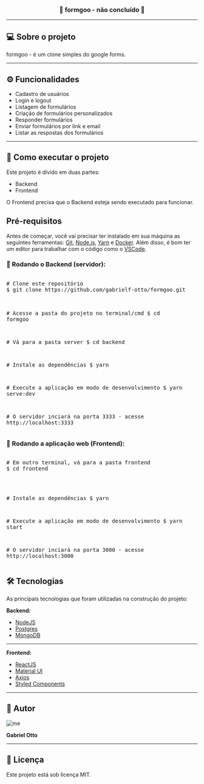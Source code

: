 <p align="center">
   <img src="" />
</p>

<p align="center">
   <a href="" target="_blank"><img src="https://img.shields.io/badge/made%20by-gabrielf.otto-red" alt=""></a>
   <a href="" target="_blank"><img src="https://img.shields.io/badge/license-MIT-green" alt=""></a>
</p>

<h3 align="center">🚧 formgoo - não concluído 🚧</h3>
<hr />

<h2>💻 Sobre o projeto</h2>
<p>formgoo - é um clone simples do google forms.</p>
<hr />

<h2>⚙️ Funcionalidades</h2>
<ul>
   <li>Cadastro de usuários</li>
   <li>Login e logout</li>
   <li>Listagem de formulários</li>
   <li>Criação de formulários personalizados</li>
   <li>Responder formulários</li>
   <li>Enviar formulários por link e email</li>
   <li>Listar as respostas dos formulários</li>
</ul>
<hr />

<h2>🚀 Como executar o projeto</h2>
<p>Este projeto é divido em duas partes:</p>
<ul>
   <li>Backend</li>
   <li>Frontend</li>
</ul>
<p>O Frontend precisa que o Backend esteja sendo executado para funcionar.</p>

<h2>Pré-requisitos</h2>
<p>Antes de começar, você vai precisar ter instalado em sua máquina as seguintes ferramentas: <a href="https://git-scm.com/downloads">Git</a>, <a href="https://nodejs.org/pt-br/download/">Node.js</a>, <a href="https://classic.yarnpkg.com/en/docs/install#windows-stable">Yarn</a> e <a href="https://www.docker.com/" target="_blank">Docker</a>. Além disso, é bom ter um editor para trabalhar com o código como o <a href="https://code.visualstudio.com/download">VSCode</a>.</p>

<h3>🎲 Rodando o Backend (servidor):</h3>
<div>
   <pre>   
<span>#</span> Clone este repositório
$ git clone https://github.com/gabrielf-otto/formgoo.git<br>
      
   <span>#</span> Acesse a pasta do projeto no terminal/cmd
   $ cd formgoo<br>
      
   <span>#</span> Vá para a pasta server
   $ cd backend<br>
      
   <span>#</span> Instale as dependências
   $ yarn<br>
      
   <span>#</span> Execute a aplicação em modo de desenvolvimento
   $ yarn serve:dev<br>
      
   <span>#</span> O servidor inciará na porta 3333 - acesse http://localhost:3333
   </pre>
</div>

<h3>🧭 Rodando a aplicação web (Frontend):</h3>
<div>
   <pre>     
<span>#</span> Em outro terminal, vá para a pasta frontend
$ cd frontend<br><br>
      
   <span>#</span> Instale as dependências
   $ yarn<br>
      
   <span>#</span> Execute a aplicação em modo de desenvolvimento
   $ yarn start<br>
      
   <span>#</span> O servidor inciará na porta 3000 - acesse http://localhost:3000
   </pre>
</div>

<h2>🛠 Tecnologias</h2>
<p>As principais tecnologias que foram utilizadas na construção do projeto:</p>
<p><b>Backend:</b></p>
<ul>
   <li><a href="https://nodejs.org/en/" target="_blank">NodeJS</a></li>
   <li><a href="https://www.postgresql.org/" target="_blank">Postgres</a></li>
   <li><a href="https://www.mongodb.com/" target="_blank">MongoDB</a></li>
</ul>
<hr />

<p><b>Frontend:</b></p>
<ul>
   <li><a href="https://pt-br.reactjs.org/" target="_blank">ReactJS</a></li>
   <li><a href="https://material-ui.com/" target="_blank">Material UI</a></li>
   <li><a href="https://github.com/axios/axios" target="_blank">Axios</a></li>
   <li><a href="https://styled-components.com/" target="_blank">Styled Components</a></li>
</ul>
<hr />


<h2>🦸 Autor</h2>
<img src="https://avatars.githubusercontent.com/u/68665746?s=96&v=4" alt="me">
<p><b>Gabriel Otto</b></p>
<hr />


<h2>📝 Licença</h2>
<p>Este projeto está sob licença MIT.</p>
